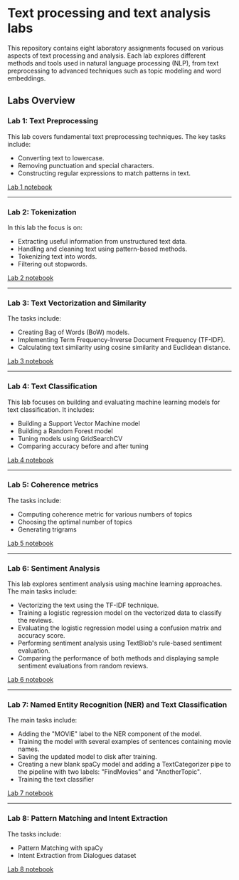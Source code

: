# Text processing and text analysis labs

This repository contains eight laboratory assignments focused on various aspects of text processing and analysis. Each lab explores different methods and tools used in natural language processing (NLP), from text preprocessing to advanced techniques such as topic modeling and word embeddings.

## Labs Overview

### **Lab 1: Text Preprocessing**

This lab covers fundamental text preprocessing techniques. The key tasks include:
- Converting text to lowercase.
- Removing punctuation and special characters.
- Constructing regular expressions to match patterns in text.

[Lab 1 notebook](https://github.com/katerynamelnykova/text-processing-and-analysis-labs/blob/main/lab1/lab1.ipynb)

---

### **Lab 2: Tokenization**

In this lab the focus is on:

- Extracting useful information from unstructured text data.
- Handling and cleaning text using pattern-based methods.
- Tokenizing text into words.
- Filtering out stopwords.

[Lab 2 notebook](https://github.com/katerynamelnykova/text-processing-and-analysis-labs/blob/main/lab2/lab2.ipynb)

---

### **Lab 3: Text Vectorization and Similarity**

The tasks include:
- Creating Bag of Words (BoW) models.
- Implementing Term Frequency-Inverse Document Frequency (TF-IDF).
- Calculating text similarity using cosine similarity and Euclidean distance.

[Lab 3 notebook](https://github.com/katerynamelnykova/text-processing-and-analysis-labs/blob/main/lab3/lab3.ipynb)

---

### **Lab 4: Text Classification**

This lab focuses on building and evaluating machine learning models for text classification. It includes:
- Building a Support Vector Machine model
- Building a Random Forest model
- Tuning models using GridSearchCV
- Comparing accuracy before and after tuning

[Lab 4 notebook](https://github.com/katerynamelnykova/text-processing-and-analysis-labs/blob/main/lab4/lab4.ipynb)

---

### **Lab 5: Coherence metrics**

The tasks include:
- Computing coherence metric for various numbers of topics
- Choosing the optimal number of topics
- Generating trigrams

[Lab 5 notebook](https://github.com/katerynamelnykova/text-processing-and-analysis-labs/blob/main/lab5/lab5.ipynb)

---

### **Lab 6: Sentiment Analysis**

This lab explores sentiment analysis using machine learning approaches. The main tasks include:
- Vectorizing the text using the TF-IDF technique.
- Training a logistic regression model on the vectorized data to classify the reviews.
- Evaluating the logistic regression model using a confusion matrix and accuracy score.
- Performing sentiment analysis using TextBlob's rule-based sentiment evaluation.
- Comparing the performance of both methods and displaying sample sentiment evaluations from random reviews.

[Lab 6 notebook](https://github.com/katerynamelnykova/text-processing-and-analysis-labs/blob/main/lab6/lab6.ipynb)

---

### **Lab 7: Named Entity Recognition (NER) and Text Classification**

The main tasks include:
- Adding the "MOVIE" label to the NER component of the model.
- Training the model with several examples of sentences containing movie names.
- Saving the updated model to disk after training.
- Creating a new blank spaCy model and adding a TextCategorizer pipe to the pipeline with two labels: "FindMovies" and "AnotherTopic".
- Training the text classifier

[Lab 7 notebook](https://github.com/katerynamelnykova/text-processing-and-analysis-labs/blob/main/lab7/lab7.ipynb)

---

### **Lab 8: Pattern Matching and Intent Extraction**

The tasks include:
- Pattern Matching with spaCy
- Intent Extraction from Dialogues dataset

[Lab 8 notebook](https://github.com/katerynamelnykova/text-processing-and-analysis-labs/blob/main/lab8/lab8.ipynb)
